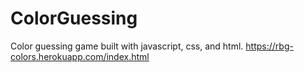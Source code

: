 # ColorGuessing
Color guessing game built with javascript, css, and html. https://rbg-colors.herokuapp.com/index.html
